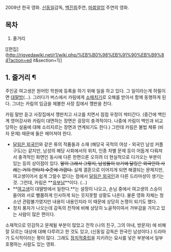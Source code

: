 2009년 한국 영화. [신동일](%EC%8B%A0%EB%8F%99%EC%9D%BC.md)감독,
[백진희](%EB%B0%B1%EC%A7%84%ED%9D%AC.md)주연, [마붑알업](%EB%A7%88%EB%B6%91%20%EC%95%8C%EC%97%85.md) 주연의 영화.

## 목차

    

1. 줄거리 

[[편집](http://rigvedawiki.net/r1/wiki.php/%EB%B0%98%EB%91%90%EB%B9%84?action=ed
it&section=1)]

## 1. 줄거리 ¶

주인공 여고생은 원어민 학원에 등록을 하기 위해 일을 하고 있다. 그 일이라는게 하필이면
[대딸방](%EB%8C%80%EB%94%B8%EB%B0%A9.md)(…). 그러다가 버스에서 카림에게
[소매치기](%EC%86%8C%EB%A7%A4%EC%B9%98%EA%B8%B0.md)로 오해를 받아서 함께 동행하게 된다. 그녀는
카림의 임금을 체불한 사장 집에서 깽판을 친다.

  

카림 말만 듣고 사장집에서 깽판치고 사고를 치면서 점점 우정이 싹터간다. (중간에 백인계 영어강사와 카림이 대면하는 장면은 굉장히
충격적이다. 나중에 카림이 백인과 비교당하는 설움에 대해 소리지르는 장면과 연계되기도 한다.) 그런데 카림은 불법 체류 (비자 문제) 때문에
둘은 헤어져야 한다.

  

  * [달링은 외국인](%EB%8B%AC%EB%A7%81%EC%9D%80%20%EC%99%B8%EA%B5%AD%EC%9D%B8.md)와 같은 류의 작품들과 소재 (해당국 국적의 여성 - 외국인 남성 커플 구도)는 같지만, 남성의 해당 사회에서의 위치, 인종 차별 문제 등이 어둡게 다뤄져서 충격적인 화면인 동시에 다른 한편으론 오히려 더 현실적으로 다가오는 부분이 있는 등의 상이점이 있다. <del>말이 그래서 그렇지, 남성들이 보기에 달링은 외국인의 사례는 거의 판타지 수준에 가깝다.</del> 실제 결혼으로 이어지게 되면 해결되는 문제지만, 여고생이어서 쉽게 그럴수 없다는 점에서 [달링은 외국인](%EB%8B%AC%EB%A7%81%EC%9D%80%20%EC%99%B8%EA%B5%AD%EC%9D%B8.md)과 다른 드라마성이 생기는 것. 그런데, 카림은 **[유부남](%EC%9C%A0%EB%B6%80%EB%82%A8.md)**이다. (…)
  * **[여고생](%EC%97%AC%EA%B3%A0%EC%83%9D.md)이 대딸방에서 일한다.**는 설정이 나오고, 손님 중에서 여고생의 스승이 들어와 서로 뻘쭘하게 인사하게 되는 웃지못할 상황도 나온다. 물론 영화 자체는 청소년 관람불가였지만 내용이 내용인지라 이 때문에 상당히 논쟁이 되기도 했다.
  * 정치 풍자가 나오는데 감독의 전작에 비해 상당히 노골적이여서 거부감을 가지고 있는 사람이 많은 편이다.  
  

소재적으로 민감하고 문제될 부분이 많았고 전작 (나의 친구, 그의 아내, 방문자) 에 비해 잘 모르는 대상에 대해 다루려고 한 것도 있고,
(신동일 감독은 한국인 남성이다.) 드라마가 도식적이라는 평이 많다. 그래도 [정치적중립](%EC%A0%95%EC%B9%98%EC%A0%81%20%EC%A4%91%EB%A6%BD.md)을 지키려는 묘사를 넣은 부분에서
일부 호평하는 사람도 있는 영화.

